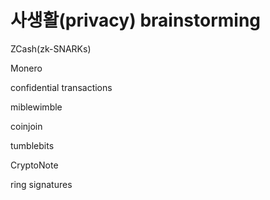 # 사생활\(privacy\) brainstorming

ZCash\(zk-SNARKs\)

Monero

confidential transactions

miblewimble

coinjoin

tumblebits

CryptoNote

ring signatures



